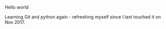 Hello world

Learning Git and python again - refreshing myself since I last touched 
it on Nov 2017.
